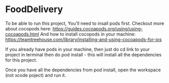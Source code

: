 # FoodDelivery

To be able to run this project, You'll need to insall pods first.
Checkout more about cocopods here: https://guides.cocoapods.org/using/using-cocoapods.html
And how to install cocopods in your machine: https://teamtreehouse.com/library/installing-and-using-cocoapods-for-ios

If you already have pods in your machine, then just 
do cd link to your project in terminal
then do pod install - this will install all the dependencies for this project.

Once you have all the dependencies from pod install, open the workspace (not xcode poject) and run it.

